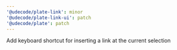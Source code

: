 ```yaml
---
'@udecode/plate-link': minor
'@udecode/plate-link-ui': patch
'@udecode/plate': patch
---
```


Add keyboard shortcut for inserting a link at the current selection

